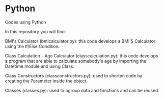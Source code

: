 # Python
Codes using Python

In this repository you will find:

BMI's Calculator (bmicalculator.py): this code develops a BMI'S Calculator using the If/Else Condition.

Class Calculation - Age Calculator (classcalculation.py): this code develops a program that are able to calculate somebody's age by importing the Datetime module and using Class.

Class Constructors (classconstructors.py): used to shorten code by creating the Parameter inside the object.

Classes (classes.py): used to agroup data and functions and can be reused.

